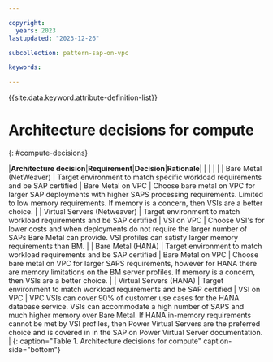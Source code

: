```yaml
---

copyright:
  years: 2023
lastupdated: "2023-12-26"

subcollection: pattern-sap-on-vpc

keywords:

---
```


{{site.data.keyword.attribute-definition-list}}

# Architecture decisions for compute
{: #compute-decisions}

|**Architecture decision**|**Requirement**|**Decision**|**Rationale**|
| | | |
| Bare Metal (NetWeaver) | Target environment to match specific workload requirements and be SAP certified | Bare Metal on VPC | Choose bare metal on VPC for larger SAP deployments with higher SAPS processing requirements. Limited to low memory requirements. If memory is a concern, then VSIs are a better choice.                                                                                                                                                             |
| Virtual Servers (Netweaver)        | Target environment to match workload requirements and be SAP certified          | VSI on VPC        | Choose VSI's for lower costs and when deployments do not require the larger number of SAPs Bare Metal can provide. VSI profiles can satisfy larger memory requirements than BM.                                                                                                                                                                      |
| Bare Metal (HANA)             | Target environment to match workload requirements and be SAP certified          | Bare Metal on VPC | Choose bare metal on VPC for larger SAPS requirements, however for HANA there are memory limitations on the BM server profiles. If memory is a concern, then VSIs are a better choice.                                                                                                                                                               |
| Virtual Servers (HANA)        | Target environment to match workload requirements and be SAP certified          | VSI on VPC        | VPC VSIs can cover 90% of customer use cases for the HANA database service. VSIs can accommodate a high number of SAPS and much higher memory over Bare Metal. If HANA in-memory requirements cannot be met by VSI profiles, then Power Virtual Servers are the preferred choice and is covered in in the SAP on Power Virtual Server documentation. |
{: caption="Table 1. Architecture decisions for compute" caption-side="bottom"}
